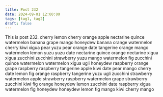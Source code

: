 ```yaml
---
title: Post 232
date: 2024-09-01 12:00:00
tags: [tag1, tag2]
draft: false
---
```

This is post 232.
cherry
lemon
cherry
orange
apple
nectarine
quince
watermelon
banana
grape
mango
honeydew
banana
orange
watermelon
cherry
kiwi
xigua
pear
yuzu
pear
orange
date
tangerine
orange
mango
watermelon
lemon
yuzu
yuzu
date
nectarine
quince
orange
nectarine
xigua
xigua
zucchini
zucchini
strawberry
yuzu
mango
watermelon
fig
zucchini
quince
watermelon
watermelon
xigua
ugli
honeydew
raspberry
orange
grape
raspberry
raspberry
tangerine
apple
kiwi
date
pear
mango
cherry
date
lemon
fig
orange
raspberry
tangerine
yuzu
ugli
zucchini
strawberry
watermelon
apple
strawberry
raspberry
watermelon
grape
strawberry
zucchini
kiwi
fig
orange
honeydew
lemon
zucchini
date
raspberry
xigua
watermelon
fig
honeydew
honeydew
lemon
fig
mango
kiwi
cherry
mango
